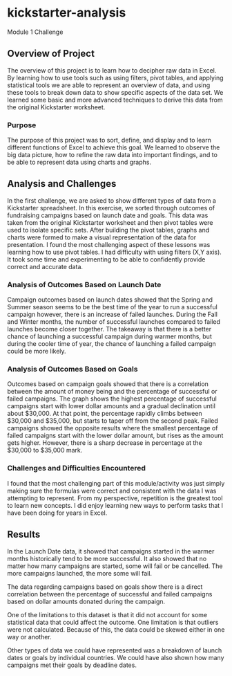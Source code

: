 # kickstarter-analysis
Module 1 Challenge

## Overview of Project
The overview of this project is to learn how to decipher raw data in Excel. By learning how to use tools such as using filters, pivot tables, and applying statistical tools we are able to represent an overview of data, and using these tools to break down data to show specific aspects of the data set. We learned some basic and more advanced techniques to derive this data from the original Kickstarter worksheet.
 
### Purpose
The purpose of this project was to sort, define, and display and to learn different functions of Excel to achieve this goal. We learned to observe the big data picture, how to refine the raw data into important findings, and to be able to represent data using charts and graphs. 


## Analysis and Challenges
In the first challenge, we are asked to show different types of data from a Kickstarter spreadsheet. In this exercise, we sorted through outcomes of fundraising campaigns based on launch date and goals. This data was taken from the original Kickstarter worksheet and then pivot tables were used to isolate specific sets. After building the pivot tables, graphs and charts were formed to make a visual representation of the data for presentation. I found the most challenging aspect of these lessons was learning how to use pivot tables. I had difficulty with using filters (X,Y axis). It took some time and experimenting to be able to confidently provide correct and accurate data.

### Analysis of Outcomes Based on Launch Date
Campaign outcomes based on launch dates showed that the Spring and Summer season seems to be the best time of the year to run a successful campaign however, there is an increase of failed launches. During the Fall and Winter months, the number of successful launches compared to failed launches become closer together. The takeaway is that there is a better chance of launching a successful campaign during warmer months, but during the cooler time of year, the chance of launching a failed campaign could be more likely. 

### Analysis of Outcomes Based on Goals
Outcomes based on campaign goals showed that there is a correlation between the amount of money being and the percentage of successful or failed campaigns. The graph shows the highest percentage of successful campaigns start with lower dollar amounts and a gradual declination until about $30,000. At that point, the percentage rapidly climbs between $30,000 and $35,000, but starts to taper off from the second peak. Failed campaigns showed the opposite results where the smallest percentage of failed campaigns start with the lower dollar amount, but rises as the amount gets higher. However, there is a sharp decrease in percentage at the $30,000 to $35,000 mark.

### Challenges and Difficulties Encountered
I found that the most challenging part of this module/activity was just simply making sure the formulas were correct and consistent with the data I was attempting to represent. From my perspective, repetition is the greatest tool to learn new concepts. I did enjoy learning new ways to perform tasks that I have been doing for years in Excel.

## Results
In the Launch Date data, it showed that campaigns started in the warmer months historically tend to be more successful. It also showed that no matter how many campaigns are started, some will fail or be cancelled. The more campaigns launched, the more some will fail. 

The data regarding campaigns based on goals show there is a direct correlation between the percentage of successful and failed campaigns based on dollar amounts donated during the campaign. 

One of the limitations to this dataset is that it did not account for some statistical data that could affect the outcome. One limitation is that outliers were not calculated. Because of this, the data could be skewed either in one way or another. 

Other types of data we could have represented was a breakdown of launch dates or goals by individual countries. We could have also shown how many campaigns met their goals by deadline dates.
